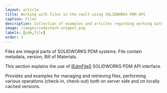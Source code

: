 ```yaml
---
layout: article
title: Working with files in the vault using SOLIDWORKS PDM API
caption: Files
description: Collection of examples and articles regarding working with files in vault using PDM Professional API
image: /images/codestack-snippet.png
labels: [pdm,file]
order: 3
---
```

Files are integral parts of SOLIDWORKS PDM systems. File contain metadata, version, Bill of Materials.

This section explains the use of [IEdmFile5](http://help.solidworks.com/2018/english/api/epdmapi/epdm.interop.epdm~epdm.interop.epdm.iedmfile5.html) SOLIDWORKS PDM API interface. 

Provides and examples for managing and retrieving files, performing various operations (check-in, check-out) both on server side and on locally cached versions.